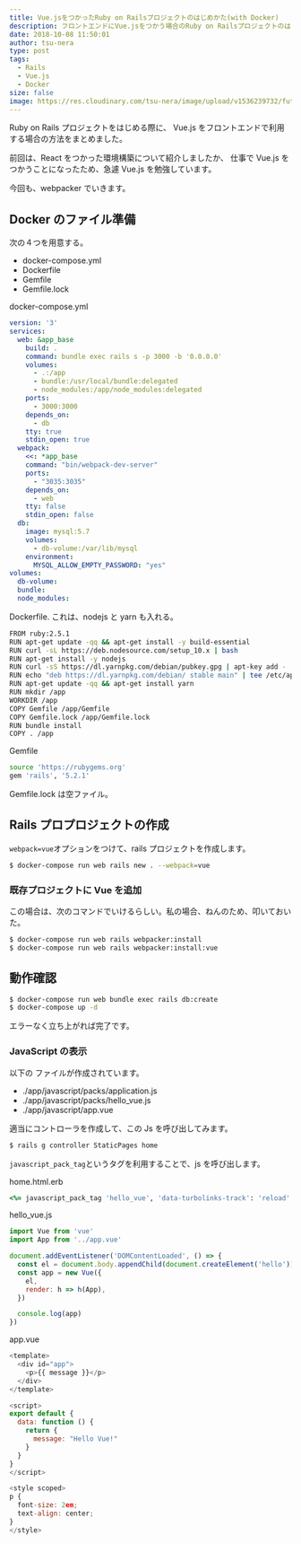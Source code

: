 ```yaml
---
title: Vue.jsをつかったRuby on Railsプロジェクトのはじめかた(with Docker)
description: フロントエンドにVue.jsをつかう場合のRuby on Railsプロジェクトのはじめかたについて調べてみました。
date: 2018-10-08 11:50:01
author: tsu-nera
type: post
tags:
  - Rails
  - Vue.js
  - Docker
size: false
image: https://res.cloudinary.com/tsu-nera/image/upload/v1536239732/futurismo/thumbnails/rails-logo.png
---
```


Ruby on Rails プロジェクトをはじめる際に、
Vue.js をフロントエンドで利用する場合の方法をまとめました。

前回は、React をつかった環境構築について紹介しましたか、
仕事で Vue.js をつかうことになったため、急遽 Vue.js を勉強しています。

今回も、webpacker でいきます。

## Docker のファイル準備

次の４つを用意する。

- docker-compose.yml
- Dockerfile
- Gemfile
- Gemfile.lock

docker-compose.yml

```yaml
version: '3'
services:
  web: &app_base
    build: .
    command: bundle exec rails s -p 3000 -b '0.0.0.0'
    volumes:
      - .:/app
      - bundle:/usr/local/bundle:delegated
      - node_modules:/app/node_modules:delegated
    ports:
      - 3000:3000
    depends_on:
      - db
    tty: true
    stdin_open: true
  webpack:
    <<: *app_base
    command: "bin/webpack-dev-server"
    ports:
      - "3035:3035"
    depends_on:
      - web
    tty: false
    stdin_open: false
  db:
    image: mysql:5.7
    volumes:
      - db-volume:/var/lib/mysql
    environment:
      MYSQL_ALLOW_EMPTY_PASSWORD: "yes"
volumes:
  db-volume:
  bundle:
  node_modules:
```

Dockerfile. これは、nodejs と yarn も入れる。

```bash
FROM ruby:2.5.1
RUN apt-get update -qq && apt-get install -y build-essential
RUN curl -sL https://deb.nodesource.com/setup_10.x | bash
RUN apt-get install -y nodejs
RUN curl -sS https://dl.yarnpkg.com/debian/pubkey.gpg | apt-key add -
RUN echo "deb https://dl.yarnpkg.com/debian/ stable main" | tee /etc/apt/sources.list.d/yarn.list
RUN apt-get update -qq && apt-get install yarn
RUN mkdir /app
WORKDIR /app
COPY Gemfile /app/Gemfile
COPY Gemfile.lock /app/Gemfile.lock
RUN bundle install
COPY . /app
```

Gemfile

```bash
source 'https://rubygems.org'
gem 'rails', '5.2.1'
```

Gemfile.lock は空ファイル。

## Rails プロプロジェクトの作成

`webpack=vue`オプションをつけて、rails プロジェクトを作成します。

```bash
$ docker-compose run web rails new . --webpack=vue
```

### 既存プロジェクトに Vue を追加

この場合は、次のコマンドでいけるらしい。私の場合、ねんのため、叩いておいた。

```bash
$ docker-compose run web rails webpacker:install
$ docker-compose run web rails webpacker:install:vue
```

## 動作確認

```bash
$ docker-compose run web bundle exec rails db:create
$ docker-compose up -d
```

エラーなく立ち上がれば完了です。

### JavaScript の表示

以下の ファイルが作成されています。

- ./app/javascript/packs/application.js
- ./app/javascript/packs/hello_vue.js
- ./app/javascript/app.vue

適当にコントローラを作成して、この Js を呼び出してみます。

```bash
$ rails g controller StaticPages home
```

`javascript_pack_tag`というタグを利用することで、js を呼び出します。

home.html.erb

```ruby
<%= javascript_pack_tag 'hello_vue', 'data-turbolinks-track': 'reload' %>
```

hello_vue.js

```javascript
import Vue from 'vue'
import App from '../app.vue'

document.addEventListener('DOMContentLoaded', () => {
  const el = document.body.appendChild(document.createElement('hello'))
  const app = new Vue({
    el,
    render: h => h(App),
  })

  console.log(app)
})
```

app.vue

```javascript
<template>
  <div id="app">
    <p>{{ message }}</p>
  </div>
</template>

<script>
export default {
  data: function () {
    return {
      message: "Hello Vue!"
    }
  }
}
</script>

<style scoped>
p {
  font-size: 2em;
  text-align: center;
}
</style>
```
